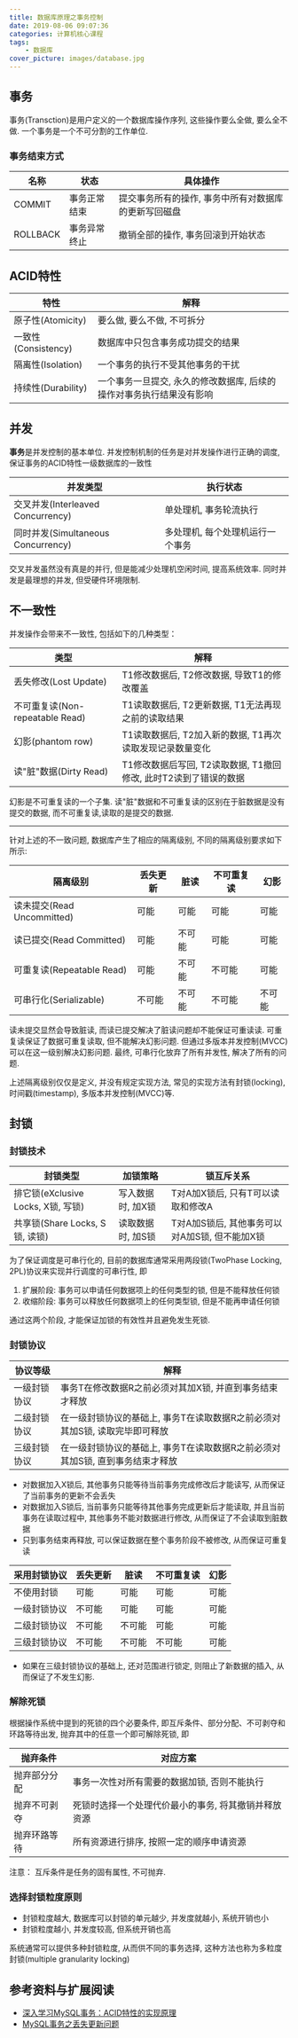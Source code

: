 ```yaml
---
title: 数据库原理之事务控制
date: 2019-08-06 09:07:36
categories: 计算机核心课程
tags:
	- 数据库
cover_picture: images/database.jpg
---
```





事务
---------

事务(Transction)是用户定义的一个数据库操作序列, 这些操作要么全做, 要么全不做. 一个事务是一个不可分割的工作单位. 

### 事务结束方式

名称    | 状态          | 具体操作
--------|--------------|-----------------------------------------------------------
COMMIT	| 事务正常结束	| 提交事务所有的操作, 事务中所有对数据库的更新写回磁盘
ROLLBACK| 事务异常终止	| 撤销全部的操作, 事务回滚到开始状态

ACID特性
------------

特性				| 解释
-------------------|-----------------------------------------------------------------
原子性(Atomicity)	| 要么做, 要么不做, 不可拆分
一致性(Consistency) | 数据库中只包含事务成功提交的结果
隔离性(Isolation)	| 一个事务的执行不受其他事务的干扰
持续性(Durability)	| 一个事务一旦提交, 永久的修改数据库, 后续的操作对事务执行结果没有影响



并发
-----------

**事务**是并发控制的基本单位. 并发控制机制的任务是对并发操作进行正确的调度, 保证事务的ACID特性一级数据库的一致性


并发类型                            | 执行状态                          
-----------------------------------|-------------------------------
交叉并发(Interleaved Concurrency)   | 单处理机, 事务轮流执行          
同时并发(Simultaneous Concurrency)  | 多处理机, 每个处理机运行一个事务

交叉并发虽然没有真是的并行, 但是能减少处理机空闲时间, 提高系统效率. 同时并发是最理想的并发, 但受硬件环境限制.


不一致性
--------------

并发操作会带来不一致性, 包括如下的几种类型：

类型							| 解释
-------------------------------|-------------------------------------------------------------
丢失修改(Lost Update) 			| T1修改数据后, T2修改数据, 导致T1的修改覆盖
不可重复读(Non-repeatable Read)	| T1读取数据后, T2更新数据, T1无法再现之前的读取结果
幻影(phantom row)               | T1读取数据后, T2加入新的数据, T1再次读取发现记录数量变化
读"脏"数据(Dirty Read)			| T1修改数据后写回, T2读取数据, T1撤回修改, 此时T2读到了错误的数据

幻影是不可重复读的一个子集. 读"脏"数据和不可重复读的区别在于脏数据是没有提交的数据, 而不可重复读,读取的是提交的数据.

-----

针对上述的不一致问题, 数据库产生了相应的隔离级别, 不同的隔离级别要求如下所示:

隔离级别                   |丢失更新| 脏读  | 不可重复读 | 幻影  
--------------------------|--------|------|------------|--------
读未提交(Read Uncommitted) |可能    |可能  | 可能       | 可能
读已提交(Read Committed)   |可能    |不可能 | 可能       | 可能
可重复读(Repeatable Read)  |可能    |不可能 |不可能      | 可能
可串行化(Serializable)     |不可能  |不可能 |不可能      |不可能

读未提交显然会导致脏读, 而读已提交解决了脏读问题却不能保证可重读读. 可重复读保证了数据可重复读取, 但不能解决幻影问题. 但通过多版本并发控制(MVCC)可以在这一级别解决幻影问题. 最终, 可串行化放弃了所有并发性, 解决了所有的问题.

上述隔离级别仅仅是定义, 并没有规定实现方法, 常见的实现方法有封锁(locking), 时间戳(timestamp), 多版本并发控制(MVCC)等.


封锁
--------------

### 封锁技术

封锁类型						  | 加锁策略 		  | 锁互斥关系
---------------------------------|-------------------|--------------------------------------------
排它锁(eXclusive Locks, X锁, 写锁)| 写入数据时, 加X锁	| T对A加X锁后, 只有T可以读取和修改A
共享锁(Share Locks, S锁, 读锁)	  | 读取数据时, 加S锁	| T对A加S锁后, 其他事务可以对A加S锁, 但不能加X锁

为了保证调度是可串行化的, 目前的数据库通常采用两段锁(TwoPhase Locking, 2PL)协议来实现并行调度的可串行性, 即

1. 扩展阶段: 事务可以申请任何数据项上的任何类型的锁, 但是不能释放任何锁
2. 收缩阶段: 事务可以释放任何数据项上的任何类型锁, 但是不能再申请任何锁

通过这两个阶段, 才能保证加锁的有效性并且避免发生死锁.

### 封锁协议

协议等级		| 解释
---------------|---------------------------------------------------------------------------
一级封锁协议	| 事务T在修改数据R之前必须对其加X锁, 并直到事务结束才释放
二级封锁协议	| 在一级封锁协议的基础上, 事务T在读取数据R之前必须对其加S锁, 读取完毕即可释放
三级封锁协议	| 在一级封锁协议的基础上, 事务T在读取数据R之前必须对其加S锁, 直到事务结束才释放

- 对数据加入X锁后, 其他事务只能等待当前事务完成修改后才能读写, 从而保证了当前事务的更新不会丢失
- 对数据加入S锁后, 当前事务只能等待其他事务完成更新后才能读取, 并且当前事务在读取过程中, 其他事务不能对数据进行修改, 从而保证了不会读取到脏数据
- 只到事务结束再释放, 可以保证数据在整个事务阶段不被修改, 从而保证可重复读


采用封锁协议|丢失更新| 脏读  | 不可重复读 | 幻影  
------------|--------|------|------------|--------
不使用封锁   |可能    |可能  | 可能       | 可能
一级封锁协议 | 不可能 | 可能  | 可能       | 可能
二级封锁协议 |不可能  |不可能 | 可能       | 可能
三级封锁协议 |不可能  |不可能 |不可能      | 可能

- 如果在三级封锁协议的基础上, 还对范围进行锁定, 则阻止了新数据的插入, 从而保证了不发生幻影.



### 解除死锁

根据操作系统中提到的死锁的四个必要条件, 即互斥条件、部分分配、不可剥夺和环路等待出发, 抛弃其中的任意一个即可解除死锁, 即

抛弃条件	  | 对应方案
-------------|----------------------------------------------------
抛弃部分分配  | 事务一次性对所有需要的数据加锁, 否则不能执行
抛弃不可剥夺  | 死锁时选择一个处理代价最小的事务, 将其撤销并释放资源
抛弃环路等待  | 所有资源进行排序, 按照一定的顺序申请资源

注意： 互斥条件是任务的固有属性, 不可抛弃. 

### 选择封锁粒度原则
- 封锁粒度越大, 数据库可以封锁的单元越少, 并发度就越小, 系统开销也小
- 封锁粒度越小, 并发度较高, 但系统开销也高

系统通常可以提供多种封锁粒度, 从而供不同的事务选择, 这种方法也称为多粒度封锁(multiple granularity locking)


参考资料与扩展阅读
------------------

- [深入学习MySQL事务：ACID特性的实现原理](https://www.cnblogs.com/kismetv/p/10331633.html)
- [MySQL事务之丢失更新问题](https://blog.csdn.net/sun8112133/article/details/89853755#_12)